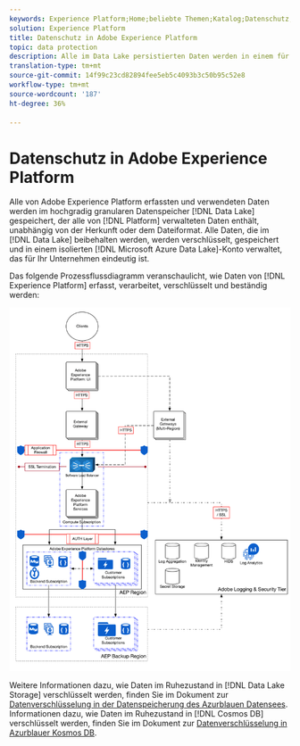 ```yaml
---
keywords: Experience Platform;Home;beliebte Themen;Katalog;Datenschutz;Verschlüsselungsdatensee
solution: Experience Platform
title: Datenschutz in Adobe Experience Platform
topic: data protection
description: Alle im Data Lake persistierten Daten werden in einem für Ihre Organisation eindeutigen, isolierten Microsoft Azure Data Lake Storage-Konto verschlüsselt, gespeichert und verwaltet. Das folgende Prozessflussdiagramm veranschaulicht, wie Daten von Experience Platform erfasst, verarbeitet, verschlüsselt und persistiert werden.
translation-type: tm+mt
source-git-commit: 14f99c23cd82894fee5eb5c4093b3c50b95c52e8
workflow-type: tm+mt
source-wordcount: '187'
ht-degree: 36%

---
```



# Datenschutz in Adobe Experience Platform

Alle von Adobe Experience Platform erfassten und verwendeten Daten werden im hochgradig granularen Datenspeicher [!DNL Data Lake] gespeichert, der alle von [!DNL Platform] verwalteten Daten enthält, unabhängig von der Herkunft oder dem Dateiformat. Alle Daten, die im [!DNL Data Lake] beibehalten werden, werden verschlüsselt, gespeichert und in einem isolierten [!DNL Microsoft Azure Data Lake]-Konto verwaltet, das für Ihr Unternehmen eindeutig ist.

Das folgende Prozessflussdiagramm veranschaulicht, wie Daten von [!DNL Experience Platform] erfasst, verarbeitet, verschlüsselt und beständig werden:

![](images/data-protection/flow.png)

Weitere Informationen dazu, wie Daten im Ruhezustand in [!DNL Data Lake Storage] verschlüsselt werden, finden Sie im Dokument zur [Datenverschlüsselung in der Datenspeicherung des Azurblauen Datensees](https://docs.microsoft.com/de-de/azure/data-lake-store/data-lake-store-encryption). Informationen dazu, wie Daten im Ruhezustand in [!DNL Cosmos DB] verschlüsselt werden, finden Sie im Dokument zur [Datenverschlüsselung in Azurblauer Kosmos DB](https://docs.microsoft.com/de-de/azure/cosmos-db/database-encryption-at-rest).